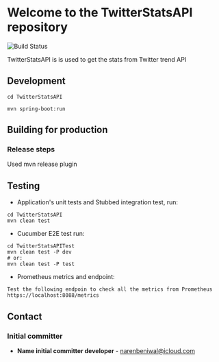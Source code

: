# Welcome to the TwitterStatsAPI repository
![Build Status](https://travis-ci.org/BeniwalNaren/TwitterStatsAPI.svg?branch=master)

TwitterStatsAPI is is used to get the stats from Twitter trend API

## Development

```
cd TwitterStatsAPI

mvn spring-boot:run
```
## Building for production

### Release steps
Used mvn release plugin

## Testing
- Application's unit tests and Stubbed integration test, run:

```
cd TwitterStatsAPI
mvn clean test
```

- Cucumber E2E test run:

```
cd TwitterStatsAPITest
mvn clean test -P dev 
# or:
mvn clean test -P test 
```

- Prometheus metrics and endpoint:

```
Test the following endpoin to check all the metrics from Prometheus
https://localhost:8088/metrics
```

## Contact
### Initial committer
* **Name initial committer developer** - narenbeniwal@icloud.com



